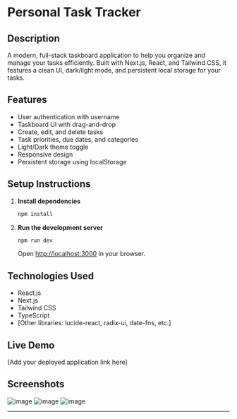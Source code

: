 # Personal Task Tracker

## Description

A modern, full-stack taskboard application to help you organize and manage your tasks efficiently. Built with Next.js, React, and Tailwind CSS, it features a clean UI, dark/light mode, and persistent local storage for your tasks.

## Features

- User authentication with username
- Taskboard UI with drag-and-drop
- Create, edit, and delete tasks
- Task priorities, due dates, and categories
- Light/Dark theme toggle
- Responsive design
- Persistent storage using localStorage

## Setup Instructions

1. **Install dependencies**
   ```powershell
   npm install
   ```
2. **Run the development server**
   ```powershell
   npm run dev
   ```
   Open [http://localhost:3000](http://localhost:3000) in your browser.

## Technologies Used

- React.js
- Next.js
- Tailwind CSS
- TypeScript
- [Other libraries: lucide-react, radix-ui, date-fns, etc.]

## Live Demo

[Add your deployed application link here]

## Screenshots


![image](https://github.com/user-attachments/assets/3ec27277-2303-4bc7-b902-1cdf377ae101)
![image](https://github.com/user-attachments/assets/b5b515fe-e857-4d98-b0f3-8f7dc39e2e26)
![image](https://github.com/user-attachments/assets/fc52c788-0c2f-43b0-a650-4a6cfadc7a5d)




---
